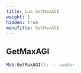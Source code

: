 ```yaml
---
title: Lua GetMaxAGI
weight: 1
hidden: true
menuTitle: GetMaxAGI
---
```

## GetMaxAGI
```lua
Mob:GetMaxAGI(); -- number
```